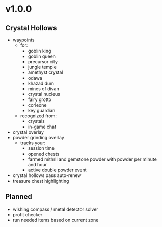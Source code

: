 # v1.0.0
## Crystal Hollows
- waypoints
  - for:
    - goblin king
    - goblin queen
    - precursor city
    - jungle temple
    - amethyst crystal
    - odawa
    - khazad dum
    - mines of divan
    - crystal nucleus
    - fairy grotto
    - corleone
    - key guardian
  - recognized from:
    - crystals
    - in-game chat
- crystal overlay
- powder grinding overlay
  - tracks your:
    - session time
    - opened chests
    - farmed mithril and gemstone powder with powder per minute and hour
    - active double powder event
- crystal hollows pass auto-renew
- treasure chest highlighting

## Planned
- wishing compass / metal detector solver
- profit checker
- run needed items based on current zone